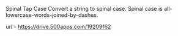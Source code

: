 Spinal Tap Case
Convert a string to spinal case. Spinal case is all-lowercase-words-joined-by-dashes.

url - https://drive.500apps.com/19209f62
